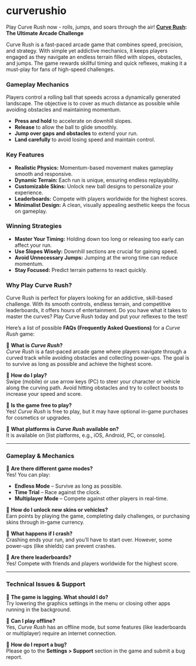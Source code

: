 # curverushio
Play Curve Rush now - rolls, jumps, and soars through the air!
**[Curve Rush](https://curverush.io/): The Ultimate Arcade Challenge**

Curve Rush is a fast-paced arcade game that combines speed, precision, and strategy. With simple yet addictive mechanics, it keeps players engaged as they navigate an endless terrain filled with slopes, obstacles, and jumps. The game rewards skillful timing and quick reflexes, making it a must-play for fans of high-speed challenges.

### **Gameplay Mechanics**
Players control a rolling ball that speeds across a dynamically generated landscape. The objective is to cover as much distance as possible while avoiding obstacles and maintaining momentum.

- **Press and hold** to accelerate on downhill slopes.
- **Release** to allow the ball to glide smoothly.
- **Jump over gaps and obstacles** to extend your run.
- **Land carefully** to avoid losing speed and maintain control.

### **Key Features**
- **Realistic Physics:** Momentum-based movement makes gameplay smooth and responsive.
- **Dynamic Terrain:** Each run is unique, ensuring endless replayability.
- **Customizable Skins:** Unlock new ball designs to personalize your experience.
- **Leaderboards:** Compete with players worldwide for the highest scores.
- **Minimalist Design:** A clean, visually appealing aesthetic keeps the focus on gameplay.

### **Winning Strategies**
- **Master Your Timing:** Holding down too long or releasing too early can affect your run.
- **Use Slopes Wisely:** Downhill sections are crucial for gaining speed.
- **Avoid Unnecessary Jumps:** Jumping at the wrong time can reduce momentum.
- **Stay Focused:** Predict terrain patterns to react quickly.

### **Why Play Curve Rush?**
Curve Rush is perfect for players looking for an addictive, skill-based challenge. With its smooth controls, endless terrain, and competitive leaderboards, it offers hours of entertainment. Do you have what it takes to master the curves? Play Curve Rush today and put your reflexes to the test!

Here’s a list of possible **FAQs (Frequently Asked Questions)** for a *Curve Rush* game:  

🔹 **What is *Curve Rush*?**  
*Curve Rush* is a fast-paced arcade game where players navigate through a curved track while avoiding obstacles and collecting power-ups. The goal is to survive as long as possible and achieve the highest score.  

🔹 **How do I play?**  
Swipe (mobile) or use arrow keys (PC) to steer your character or vehicle along the curving path. Avoid hitting obstacles and try to collect boosts to increase your speed and score.  

🔹 **Is the game free to play?**  
Yes! *Curve Rush* is free to play, but it may have optional in-game purchases for cosmetics or upgrades.  

🔹 **What platforms is *Curve Rush* available on?**  
It is available on [list platforms, e.g., iOS, Android, PC, or console].  

---

### **Gameplay & Mechanics**  
🔹 **Are there different game modes?**  
Yes! You can play:  
- **Endless Mode** – Survive as long as possible.  
- **Time Trial** – Race against the clock.  
- **Multiplayer Mode** – Compete against other players in real-time.  

🔹 **How do I unlock new skins or vehicles?**  
Earn points by playing the game, completing daily challenges, or purchasing skins through in-game currency.  

🔹 **What happens if I crash?**  
Crashing ends your run, and you’ll have to start over. However, some power-ups (like shields) can prevent crashes.  

🔹 **Are there leaderboards?**  
Yes! Compete with friends and players worldwide for the highest score.  

---

### **Technical Issues & Support**  
🔹 **The game is lagging. What should I do?**  
Try lowering the graphics settings in the menu or closing other apps running in the background.  

🔹 **Can I play offline?**  
Yes, *Curve Rush* has an offline mode, but some features (like leaderboards or multiplayer) require an internet connection.  

🔹 **How do I report a bug?**  
Please go to the **Settings > Support** section in the game and submit a bug report.  
